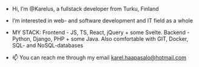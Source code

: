 - Hi, I’m @Karelus, a fullstack developer from Turku, Finland 
- I’m interested in web- and software development and IT field as a whole
- MY STACK:
    Frontend - JS, TS, React, jQuery + some Svelte.
    Backend - Python, Django, PHP + some Java. 
    Also comfortable with GIT, Docker, SQL- and NoSQL-databases
    
- 📫 You can reach me through my email karel.haapasalo@hotmail.com

